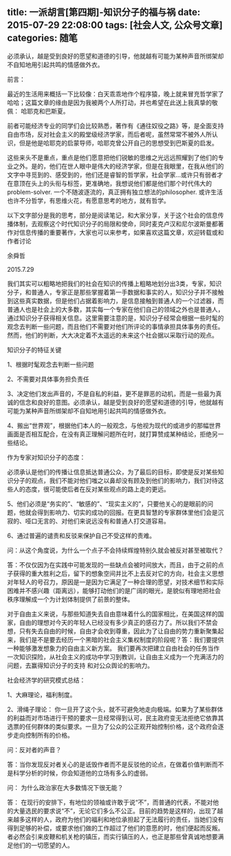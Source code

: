 title: 一派胡言[第四期]-知识分子的福与祸
date: 2015-07-29 22:08:00
tags: [社会人文, 公众号文章]
categories: 随笔
---

必须承认，越是受到良好的愿望和道德的引导，他就越有可能为某种声音所绑架却不自知地用引起共鸣的情感做外衣。

<!-- more -->

前言：

最近的生活用来概括一下比较像：白天乖乖地作个程序猿，晚上就来冒充哲学家了哈哈；这篇文章的缘由是因为我被两个人所打动，并也希望在此送上我真挚的敬佩： 哈耶克和巴斯夏。

前者可能经济专业的同学们会比较熟悉，著作有《通往奴役之路》等，是全面支持自由市场，反对社会主义的殿堂级经济学家，而后者呢，虽然常常不被外人所认识，但是他是哈耶克的启蒙导师，哈耶克曾公开自己的思想受到巴斯夏的启发。

这些来头不是重点，重点是他们愿意把他们锐敏的思维之光远远照耀到了他们的专业之外。是的，他们在世人眼中是伟大的经济学家，但是在我眼里，在我从他们的文字中寻觅到的、感受到的，他们还是睿智的哲学家，社会学家...或许只有弱者才在意顶在头上的头衔与标签，更准确地，我想说他们都是他们那个时代伟大的problem-solver. 一个不随波逐流的，真正拥有独立想法的philosopher. 或许生活也许不分哲学，有思维火花，有愿意思考的地方，就有哲学。

以下文字部分是我的思考，部分是阅读笔记，和大家分享，关于这个社会的信息传播体制，去观察这个时代知识分子的局限和使命，同时麦克卢汉和尼尔波斯曼都著作对信息传播的重要著作，大家也可以来参考，如果喜欢这篇文章，欢迎转载或和作者讨论

余舜哲

2015.7.29

我们其实可以粗略地把我们的社会在知识的传播上粗略地划分出3类，专家，知识分子，和普通人，专家正是那些掌握着第一手数据和事实的人，知识分子并不接触到这些真实数据，但是他们占据着影响力，是信息接触到普通人的一个过滤器，而普通人也是社会上的大多数，其实每一个专家在他们自己的领域之外也是普通人，通过知识分子获得相关信息。这里需要注意的是，知识分子经常会根据一些时髦的观念去判断一些问题，而且他们不需要对他们所评论的事情承担具体事务的责任。然而，他们的判断，大大决定着不太遥远的未来这个社会据以采取行动的观点。

知识分子的特征关键

1、根据时髦观念去判断一些问题

2、不需要对具体事务担负责任

3、决定他们发出声音的，不是自私的利益，更不是罪恶的动机，而是一些最为真诚的信念和良好的意图。必须承认，越是受到良好的愿望和道德的引导，他就越有可能为某种声音所绑架却不自知地用引起共鸣的情感做外衣。

4、搬出“世界观”，根据他们本人的一般观念，与他视为现代的或进步的那幅世界画面是否相互配合，在没有真正理解问题所在时，就打算赞成某种结论，拒绝另一些结论。

作为专家对知识分子的态度：

必须承认是他们的传播让信息抵达普通公众，为了最后的目标，即使是反对某些知识分子的观点，我们不能对他们嗤之以鼻却没有顾及到他们的影响力，我们对待这些人的态度，很可能使后者在反对某些观点的路上走的更远。

5、他们必须是“务实的”、“敏感的”、“现实主义的”，只要他关心的是眼前的问题，他就会得到影响力、切实的成功的回报。在更具智慧的专家群体里他们会是沉寂的、哑口无言的、对他们来说远没有和普通人打交道容易。

6、通过普遍的谴责和反驳来保护自己不受这样的责难。

问：从这个角度说，为什么一个点子不会持续辉煌特别久就会被反对甚至被取代？

答：不仅仅因为在实践中可能发现的一些缺点会被时间放大，而且，由于之前的点子获得的重大胜利之后，留下的想象空间并比不上去反对它的方向，社会主义思想对年轻人的号召力，原因是一是因为它满足了一种合理的愿望，对技术细节和实际困难并不感兴趣（距离远），能够打动他们的是广阔的眼光，是貌似有理地把社会秩序理解成一个为计划体制提供了前景的整体。

对于自由主义来说，与那些知道失去自由意味着什么的国家相比，在美国这样的国家，自由的理想对今天的年轻人已经没有多少真正的感召力了。所以我们不禁会想，只有失去自由的时候，自由才会收到尊重，因此为了让自由的势力重新聚集起来，我们是不是要去经历一个黑暗的社会主义集权制度的阶段呢？答：我们要提供一种能够激发想象力的自由主义新方案。 我们要再次把建立自由社会的任务当作一次知识探险，从社会主义的成功中学习到教训，让自由主义成为一个充满活力的问题，去赢得知识分子的支持 和对公众舆论的影响力。

社会经济学的研究模式总结：

1、大麻理论，福利制度。

2、滑绳子理论： 你一旦开了这个头，就不可避免地走向极端。如果为了某些群体的利益而对市场进行干预的要求一旦经常得到认可，民主政府变无法拒绝它依靠其选票的任何群体的类似要求。一旦为了公众的公正观开始控制价格，这个政府会逐步走向控制所有的价格。

问：反对者的声音？

答：当你发现反对者关心的是诋毁作者而不是反驳他的论点，在做着价值判断而不是科学分析的时候，你会知道他的立场有多么的虚弱。

问： 为什么政治家在大多数情况下很无能？

答： 在现行的安排下，有地位的领袖或许敢于说“不”，而普通的代表，不能对他的大量选民的要求说“不”，无论它们多么不公正。目前的趋势是这样的，出现了越来越多这样的人，政府为他们的福利和地位承担起了无法履行的责任，当她们没有得到足够的补偿，或要求他们做的工作超过了他们的意愿的时，他们便起而反叛。 者必然会引来皮鞭和机关枪的镇压，而实行镇压的人，也正是那些曾真诚地想要满足他们的一切愿望的人。